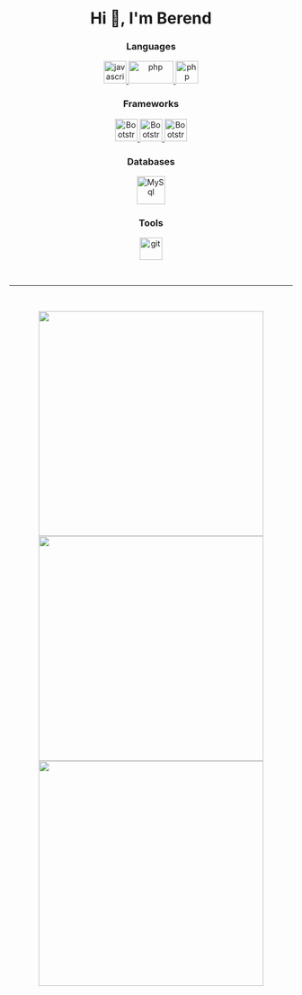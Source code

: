 
<div align = "center">
  <h1>Hi 👋, I'm Berend</h1>

### Languages
  <a href="https://developer.mozilla.org/en-US/docs/Web/javascript">
  <img src="https://upload.vectorlogo.zone/logos/javascript/images/239ec8a4-163e-4792-83b6-3f6d96911757.svg" alt="javascript" width="40" height="40" />
  </a>
  <a href="https://www.php.net/">
    <img src="https://www.vectorlogo.zone/logos/php/php-ar21.svg" alt="php" width="80" height="40" />
</a>
  <a href="https://dotnet.microsoft.com/en-us/languages/csharp">
      <img src="https://cdn.worldvectorlogo.com/logos/c--4.svg" alt="php" width="40" height="40" />
    </a>

### Frameworks

<a href="https://getbootstrap.com/">
  <img src="https://www.vectorlogo.zone/logos/getbootstrap/getbootstrap-icon.svg" alt="Bootstrap" width="40" height="40" />
</a>
<a href="https://jquery.com/">
  <img src="https://www.vectorlogo.zone/logos/jquery/jquery-icon.svg" alt="Bootstrap" width="40" height="40" />
</a>
<a href="https://laravel.com/">
  <img src="https://laravel.com/img/logomark.min.svg" alt="Bootstrap" width="40" height="40" />
</a>

### Databases

<a href="https://www.mysql.com/">
  <img src="https://www.vectorlogo.zone/logos/mysql/mysql-official.svg" alt="MySql" width="50" height="50" />
</a>

### Tools

<a href="https://git-scm.com/">
    <img src="https://www.vectorlogo.zone/logos/git-scm/git-scm-icon.svg" alt="git" width="40" height="40" />
</a>
</div>


<br><hr><br>

<p align = "center">
  <img src = "https://github-readme-stats.vercel.app/api?username=berend109&show_icons=true&theme=dark&hide_border=true" width = 400>
  <img src = "https://github-readme-streak-stats.herokuapp.com?user=berend109&theme=dark&hide_border=true" width = 400>
  <img src = "https://github-readme-stats.vercel.app/api/top-langs/?username=berend109&count_private=true&include_all_commits=true&layout=compact&theme=dark&hide_border=true&hide=shell" width = 400>
</p>

<!--
**berend109/berend109** is a ✨ _special_ ✨ repository because its `README.md` (this file) appears on your GitHub profile.

Here are some ideas to get you started:

- 🔭 I’m currently working on ...
- 🌱 I’m currently learning ...
- 👯 I’m looking to collaborate on ...
- 🤔 I’m looking for help with ...
- 💬 Ask me about ...
- 📫 How to reach me: ...
- 😄 Pronouns: ...
- ⚡ Fun fact: ...
-->
